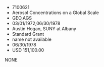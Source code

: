 * 7100621
* Aerosol Concentrations on a Global Scale
* GEO,AGS
* 03/01/1972,06/30/1978
* Austin Hogan, SUNY at Albany
* Standard Grant
*   name not available
* 06/30/1978
* USD 151,100.00

NONE